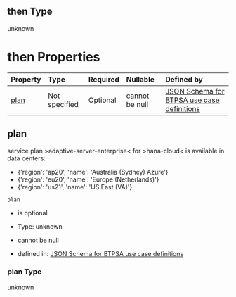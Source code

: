 ## then Type

unknown

# then Properties

| Property      | Type          | Required | Nullable       | Defined by                                                                                                                                                                                                                                      |
| :------------ | :------------ | :------- | :------------- | :---------------------------------------------------------------------------------------------------------------------------------------------------------------------------------------------------------------------------------------------- |
| [plan](#plan) | Not specified | Optional | cannot be null | [JSON Schema for BTPSA use case definitions](btpsa-usecase-properties-services-items-allof-1-then-allof-40-then-allof-0-then-properties-plan.md "undefined#/properties/services/items/allOf/1/then/allOf/40/then/allOf/0/then/properties/plan") |

## plan

service plan >adaptive-server-enterprise< for >hana-cloud< is available in data centers:

*   {'region': 'ap20', 'name': 'Australia (Sydney) Azure'}
*   {'region': 'eu20', 'name': 'Europe (Netherlands)'}
*   {'region': 'us21', 'name': 'US East (VA)'}

`plan`

*   is optional

*   Type: unknown

*   cannot be null

*   defined in: [JSON Schema for BTPSA use case definitions](btpsa-usecase-properties-services-items-allof-1-then-allof-40-then-allof-0-then-properties-plan.md "undefined#/properties/services/items/allOf/1/then/allOf/40/then/allOf/0/then/properties/plan")

### plan Type

unknown
